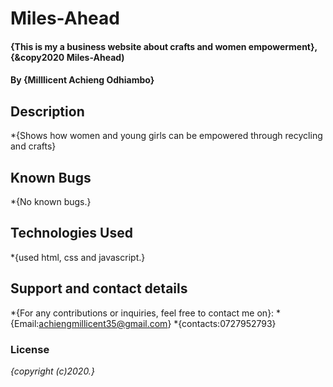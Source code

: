 # Miles-Ahead
#### {This is my a business website about crafts and women empowerment}, {&copy2020 Miles-Ahead)
#### By **{Milllicent Achieng Odhiambo}**
## Description
*{Shows how women and young girls can be empowered through recycling and crafts}
## Known Bugs
*{No known bugs.}
## Technologies Used
*{used html, css and javascript.}
## Support and contact details
*{For any contributions or inquiries, feel free to contact me on}:
*{Email:achiengmillicent35@gmail.com}
*{contacts:0727952793}
### License
*{copyright (c)2020.}*
  
